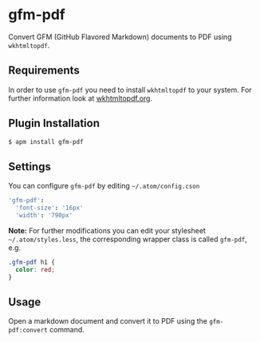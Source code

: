 # gfm-pdf

Convert GFM (GitHub Flavored Markdown) documents to PDF using `wkhtmltopdf`.

## Requirements

In order to use `gfm-pdf` you need to install `wkhtmltopdf` to your system. For further information look at [wkhtmltopdf.org](http://wkhtmltopdf.org).

## Plugin Installation

```sh
$ apm install gfm-pdf
```

## Settings

You can configure `gfm-pdf` by editing `~/.atom/config.cson`

```coffee
'gfm-pdf':
  'font-size': '16px'
  'width': '790px'
```

**Note:** For further modifications you can edit your stylesheet `~/.atom/styles.less`, the corresponding wrapper class is called `gfm-pdf`, e.g.

```css
.gfm-pdf h1 {
  color: red;
}
```

## Usage

Open a markdown document and convert it to PDF using the `gfm-pdf:convert` command.

